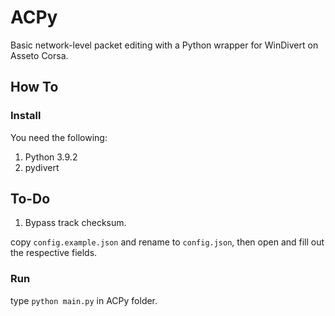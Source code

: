 # ACPy
Basic network-level packet editing with a Python wrapper for WinDivert on Asseto Corsa.

## How To

### Install

You need the following: 

 1. Python 3.9.2 
 2. pydivert

## To-Do

 1. Bypass track checksum.


copy `config.example.json` and rename to `config.json`, then open and fill out the respective fields.

### Run

type `python main.py` in ACPy folder.
